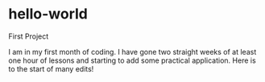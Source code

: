 # hello-world
First Project

I am in my first month of coding. I have gone two straight weeks of at least one hour of lessons and starting to add some practical application. Here is to the start of many edits!
